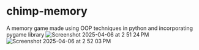 # chimp-memory
A memory game made using OOP techniques in python and incorporating pygame library
![Screenshot 2025-04-06 at 2 51 24 PM](https://github.com/user-attachments/assets/f48c38b4-f137-4e07-a2ca-0a7860e44872)
![Screenshot 2025-04-06 at 2 52 03 PM](https://github.com/user-attachments/assets/743436b7-f917-41d5-8b6f-c108c79e9581)
